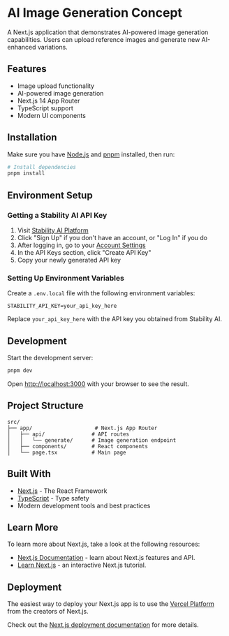 # AI Image Generation Concept

A Next.js application that demonstrates AI-powered image generation capabilities. Users can upload reference images and generate new AI-enhanced variations.

## Features

- Image upload functionality
- AI-powered image generation
- Next.js 14 App Router
- TypeScript support
- Modern UI components

## Installation

Make sure you have [Node.js](https://nodejs.org) and [pnpm](https://pnpm.io) installed, then run:

```bash
# Install dependencies
pnpm install
```

## Environment Setup

### Getting a Stability AI API Key

1. Visit [Stability AI Platform](https://platform.stability.ai)
2. Click "Sign Up" if you don't have an account, or "Log In" if you do
3. After logging in, go to your [Account Settings](https://platform.stability.ai/account)
4. In the API Keys section, click "Create API Key"
5. Copy your newly generated API key

### Setting Up Environment Variables

Create a `.env.local` file with the following environment variables:

```env
STABILITY_API_KEY=your_api_key_here
```

Replace `your_api_key_here` with the API key you obtained from Stability AI.

## Development

Start the development server:

```bash
pnpm dev
```

Open [http://localhost:3000](http://localhost:3000) with your browser to see the result.

## Project Structure

```
src/
├── app/                    # Next.js App Router
│   ├── api/               # API routes
│   │   └── generate/      # Image generation endpoint
│   ├── components/        # React components
│   └── page.tsx           # Main page
```

## Built With

- [Next.js](https://nextjs.org) - The React Framework
- [TypeScript](https://www.typescriptlang.org) - Type safety
- Modern development tools and best practices

## Learn More

To learn more about Next.js, take a look at the following resources:

- [Next.js Documentation](https://nextjs.org/docs) - learn about Next.js features and API.
- [Learn Next.js](https://nextjs.org/learn) - an interactive Next.js tutorial.

## Deployment

The easiest way to deploy your Next.js app is to use the [Vercel Platform](https://vercel.com/new) from the creators of Next.js.

Check out the [Next.js deployment documentation](https://nextjs.org/docs/deployment) for more details.
